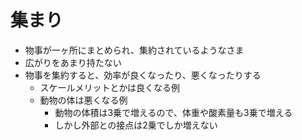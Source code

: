 # 集まり

- 物事が一ヶ所にまとめられ、集約されているようなさま
- 広がりをあまり持たない
- 物事を集約すると、効率が良くなったり、悪くなったりする
  - スケールメリットとかは良くなる例
  - 動物の体は悪くなる例
    - 動物の体積は3乗で増えるので、体重や酸素量も3乗で増える
    - しかし外部との接点は2乗でしか増えない
